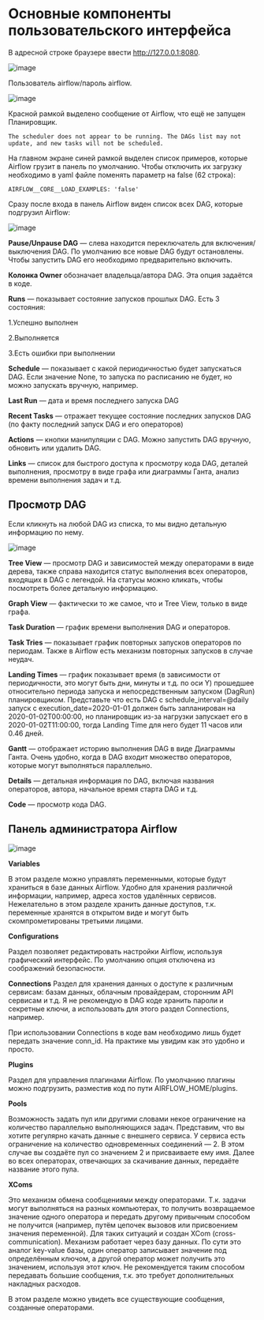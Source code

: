 # **Основные компоненты пользовательского интерфейса**

В адресной строке браузере ввеcти http://127.0.0.1:8080.

![image](https://github.com/user-attachments/assets/8de383d3-e46a-4a6b-bfe9-260711923061)

Пользователь airflow/пароль airflow.

![image](https://github.com/user-attachments/assets/f0cbdb49-04e0-44a4-bc77-9e828d818922)

Красной рамкой выделено сообщение от Airflow, что ещё не запущен Планировщик.

```The scheduler does not appear to be running. The DAGs list may not update, and new tasks will not be scheduled.```

На главном экране синей рамкой выделен список примеров, которые Airflow грузит в панель по умолчанию. Чтобы отключить их загрузку необходимо в yaml файле поменять параметр на false (62 строка):

```AIRFLOW__CORE__LOAD_EXAMPLES: 'false'```

Сразу после входа в панель Airflow виден список всех DAG, которые подгрузил Airflow:

![image](https://github.com/user-attachments/assets/cec4c2e7-89d4-4c76-a37c-67cdeb4cd3ce)

**Pause/Unpause DAG** — слева находится переключатель для включения/выключения DAG. По умолчанию все новые DAG будут остановлены. Чтобы запустить DAG его необходимо предварительно включить.

**Колонка Owner** обозначает владельца/автора DAG. Эта опция задаётся в коде.

**Runs** — показывает состояние запусков прошлых DAG. Есть 3 состояния:

1.Успешно выполнен

2.Выполняется

3.Есть ошибки при выполнении

**Schedule** — показывает с какой периодичностью будет запускаться DAG. Если значение None, то запуска по расписанию не будет, но можно запускать вручную, например.

**Last Run** — дата и время последнего запуска DAG

**Recent Tasks** — отражает текущее состояние последних запусков DAG (по факту последний запуск DAG и его операторов)

**Actions** — кнопки манипуляции с DAG. Можно запустить DAG вручную, обновить или удалить DAG.

**Links** — список для быстрого доступа к просмотру кода DAG, деталей выполнения, просмотру в виде графа или диаграммы Ганта, анализ времени выполнения задач и т.д.

## **Просмотр DAG**

Если кликнуть на любой DAG из списка, то мы видно детальную информацию по нему.

![image](https://github.com/user-attachments/assets/1b38123c-795e-438f-b655-a19d0687ed6b)

**Tree View** — просмотр DAG и зависимостей между операторами в виде дерева, также справа находится статус выполнения всех операторов, входящих в DAG с легендой. На статусы можно кликать, чтобы посмотреть более детальную информацию.

**Graph View** — фактически то же самое, что и Tree View, только в виде графа.

**Task Duration** — график времени выполнения DAG и операторов.

**Task Tries** — показывает график повторных запусков операторов по периодам. Также в Airflow есть механизм повторных запусков в случае неудач.

**Landing Times** — график показывает время (в зависимости от периодичности, это могут быть дни, минуты и т.д. по оси Y) прошедшее относительно периода запуска и непосредственным запуском (DagRun) планировщиком. Представьте что есть DAG с schedule_interval=@daily запуск с execution_date=2020-01-01 должен быть запланирован на 2020-01-02T00:00:00, но планировщик из-за нагрузки запускает его в 2020-01-02T11:00:00, тогда Landing Time для него будет 11 часов или 0.46 дней.

**Gantt** — отображает историю выполнения DAG в виде Диаграммы Ганта. Очень удобно, когда в DAG входит множество операторов, которые могут выполняться параллельно.

**Details** — детальная информация по DAG, включая названия операторов, автора, начальное время старта DAG и т.д.

**Code** — просмотр кода DAG.

## **Панель администратора Airflow**

![image](https://github.com/user-attachments/assets/9c842b97-76fa-4155-af19-78f61e47e05e)


**Variables**

В этом разделе можно управлять переменными, которые будут храниться в базе данных Airflow. Удобно для хранения различной информации, например, адреса хостов удалённых сервисов. Нежелательно в этом разделе хранить данные доступов, т.к. переменные хранятся в открытом виде и могут быть скомпрометированы третьими лицами.

**Configurations**

Раздел позволяет редактировать настройки Airflow, используя графический интерфейс. По умолчанию опция отключена из соображений безопасности.

**Connections**
Раздел для хранения данных о доступе к различным сервисам: базам данных, облачным провайдерам, сторонним API сервисам и т.д. Я не рекомендую в DAG коде хранить пароли и секретные ключи, а использовать для этого раздел Connections, например.

При использовании Connections в коде вам необходимо лишь будет передать значение conn_id. На практике мы увидим как это удобно и просто.

**Plugins**

Раздел для управления плагинами Airflow. По умолчанию плагины можно подгрузить, разместив код по пути AIRFLOW_HOME/plugins.

**Pools**

Возможность задать пул или другими словами некое ограничение на количество параллельно выполняющихся задач. Представим, что вы хотите регулярно качать данные с внешнего сервиса. У сервиса есть ограничение на количество одновременных соединений — 2. В этом случае вы создаёте пул со значением 2 и присваиваете ему имя. Далее во всех операторах, отвечающих за скачивание данных, передаёте название этого пула.

**XComs**

Это механизм обмена сообщениями между операторами. Т.к. задачи могут выполняться на разных компьютерах, то получить возвращаемое значение одного оператора и передать другому привычным способом не получится (например, путём цепочек вызовов или присвоением значения переменной). Для таких ситуаций и создан XCom (cross-communication). Механизм работает через базу данных. По сути это аналог key-value базы, один оператор записывает значение под определённым ключом, а другой оператор может получить это значением, используя этот ключ. Не рекомендуется таким способом передавать большие сообщения, т.к. это требует дополнительных накладных расходов.

В этом разделе можно увидеть все существующие сообщения, созданные операторами.
